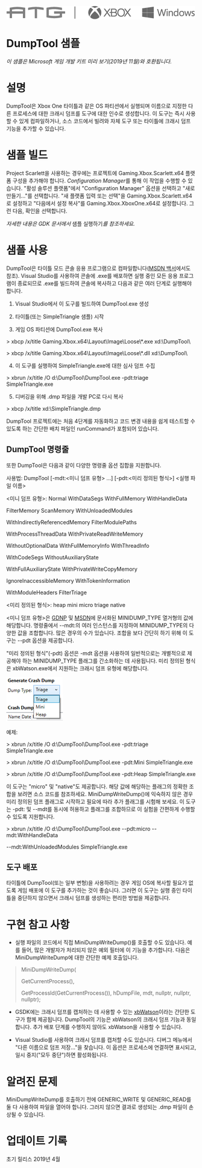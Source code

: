   ![](./media/image1.png)

#   DumpTool 샘플

*이 샘플은 Microsoft 게임 개발 키트 미리 보기(2019년 11월)와
호환됩니다.*

# 

# 설명

DumpTool은 Xbox One 타이틀과 같은 OS 파티션에서 실행되며 이름으로 지정한
다른 프로세스에 대한 크래시 덤프를 도구에 대한 인수로 생성합니다. 이
도구는 즉시 사용할 수 있게 컴파일하거나, 소스 코드에서 빌려와 자체 도구
또는 타이틀에 크래시 덤프 기능을 추가할 수 있습니다.

# 샘플 빌드

Project Scarlett을 사용하는 경우에는 프로젝트에 Gaming.Xbox.Scarlett.x64
플랫폼 구성을 추가해야 합니다. *Configuration Manager*를 통해 이 작업을
수행할 수 있습니다. \"활성 솔루션 플랫폼\"에서 \"Configuration Manager\"
옵션을 선택하고 \"새로 만들기\...\"를 선택합니다. \"새 플랫폼 입력 또는
선택\"을 Gaming.Xbox.Scarlett.x64로 설정하고 \"다음에서 설정 복사\"를
Gaming.Xbox.XboxOne.x64로 설정합니다. 그런 다음, 확인을 선택합니다.

*자세한 내용은 GDK 문서에서* 샘플 실행하기*를 참조하세요.*

# 샘플 사용

DumpTool은 타이틀 모드 콘솔 응용 프로그램으로 컴파일합니다([MSDN
백서](https://developer.xboxlive.com/en-us/platform/development/education/Documents/Title%20Mode%20Console%20Applications.aspx)에서도
참조). Visual Studio를 사용하여 콘솔에 .exe를 배포하면 실행 중인 모든
응용 프로그램이 종료되므로 .exe를 빌드하여 콘솔에 복사하고 다음과 같은
여러 단계로 실행해야 합니다.

1.  Visual Studio에서 이 도구를 빌드하여 DumpTool.exe 생성

2.  타이틀(또는 SimpleTriangle 샘플) 시작

3.  게임 OS 파티션에 DumpTool.exe 복사

\> xbcp /x/title Gaming.Xbox.x64\\Layout\\Image\\Loose\\\*.exe
xd:\\DumpTool\\

\> xbcp /x/title Gaming.Xbox.x64\\Layout\\Image\\Loose\\\*.dll
xd:\\DumpTool\\

4.  이 도구를 실행하여 SimpleTriangle.exe에 대한 심사 덤프 수집

\> xbrun /x/title /O d:\\DumpTool\\DumpTool.exe -pdt:triage
SimpleTriangle.exe

5.  디버깅을 위해 .dmp 파일을 개발 PC로 다시 복사

\> xbcp /x/title xd:\\SimpleTriangle.dmp

DumpTool 프로젝트에는 처음 4단계를 자동화하고 코드 변경 내용을 쉽게
테스트할 수 있도록 하는 간단한 배치 파일인 runCommand가 포함되어
있습니다.

## DumpTool 명령줄

또한 DumpTool은 다음과 같이 다양한 명령줄 옵션 집합을 지원합니다.

사용법: DumpTool \[-mdt:\<미니 덤프 유형\> \...\] \[-pdt:\<미리 정의된
형식\>\] \<실행 파일 이름\>

\<미니 덤프 유형\>: Normal WithDataSegs WithFullMemory WithHandleData

FilterMemory ScanMemory WithUnloadedModules

WithIndirectlyReferencedMemory FilterModulePaths

WithProcessThreadData WithPrivateReadWriteMemory

WithoutOptionalData WithFullMemoryInfo WithThreadInfo

WithCodeSegs WithoutAuxiliaryState

WithFullAuxiliaryState WithPrivateWriteCopyMemory

IgnoreInaccessibleMemory WithTokenInformation

WithModuleHeaders FilterTriage

\<미리 정의된 형식\>: heap mini micro triage native

\<미니 덤프 유형\>은
[GDNP](https://developer.xboxlive.com/en-us/platform/development/documentation/software/Pages/MINIDUMP_TYPE_typedef___dbghelp_Xbox_Microsoft_T_may17.aspx)
및
[MSDN](https://msdn.microsoft.com/en-us/library/windows/desktop/ms680519(v=vs.85).aspx)에
문서화된 MINIDUMP_TYPE 열거형의 값에 해당합니다. 명령줄에서 --mdt:의
여러 인스턴스를 지정하여 MINIDUMP_TYPE의 다양한 값을 조합합니다. 많은
경우의 수가 있습니다. 조합을 보다 간단히 하기 위해 이 도구는 --pdt
옵션을 제공합니다.

\"미리 정의된 형식\"(-pdt) 옵션은 -mdt 옵션을 사용하여 일반적으로는
개별적으로 제공해야 하는 MINIDUMP_TYPE 플래그를 간소화하는 데
사용됩니다. 미리 정의된 형식은 xbWatson.exe에서 지원하는 크래시 덤프
유형에 해당합니다.

![](./media/image3.png)

예제:

\> xbrun /x/title /O d:\\DumpTool\\DumpTool.exe -pdt:triage
SimpleTriangle.exe

\> xbrun /x/title /O d:\\DumpTool\\DumpTool.exe -pdt:Mini
SimpleTriangle.exe

\> xbrun /x/title /O d:\\DumpTool\\DumpTool.exe -pdt:Heap
SimpleTriangle.exe

이 도구는 \"micro\" 및 \"native\"도 제공합니다. 해당 값에 해당하는
플래그의 정확한 조합을 보려면 소스 코드를 참조하세요.
MiniDumpWriteDump()에 익숙하지 않은 경우 미리 정의된 덤프 플래그로
시작하고 필요에 따라 추가 플래그를 시험해 보세요. 이 도구는 -pdt: 및
--mdt를 동시에 허용하고 플래그를 조합하므로 이 실험을 간편하게 수행할 수
있도록 지원합니다.

\> xbrun /x/title /O d:\\DumpTool\\DumpTool.exe --pdt:micro
--mdt:WithHandleData

--mdt:WithUnloadedModules SimpleTriangle.exe

## 도구 배포

타이틀에 DumpTool(또는 일부 변형)을 사용하려는 경우 게임 OS에 복사할
필요가 없도록 게임 배포에 이 도구를 추가하는 것이 좋습니다. 그러면 이
도구는 실행 중인 타이틀을 중단하지 않으면서 크래시 덤프를 생성하는
편리한 방법을 제공합니다.

# 구현 참고 사항

-   실행 파일의 코드에서 직접 MiniDumpWriteDump()를 호출할 수도
    있습니다. 예를 들어, 많은 개발자가 처리되지 않은 예외 필터에 이
    기능을 추가합니다. 다음은 MiniDumpWriteDump에 대한 간단한 예제
    호출입니다.

> MiniDumpWriteDump(
>
> GetCurrentProcess(),
>
> GetProcessId(GetCurrentProcess()), hDumpFile, mdt, nullptr, nullptr,
> nullptr);

-   GSDK에는 크래시 덤프를 캡처하는 데 사용할 수 있는
    [xbWatson](https://developer.xboxlive.com/en-us/platform/development/documentation/software/Pages/xbwatson_may17.aspx)이라는
    간단한 도구가 함께 제공됩니다. DumpTool의 기능은 xbWatson의 크래시
    덤프 기능과 동일합니다. 추가 배포 단계를 수행하지 않아도 xbWatson을
    사용할 수 있습니다.

-   Visual Studio를 사용하여 크래시 덤프를 캡처할 수도 있습니다. 디버그
    메뉴에서 \"다른 이름으로 덤프 저장\...\"을 찾습니다. 이 옵션은
    프로세스에 연결하면 표시되고, 일시 중지("모두 중단")하면
    활성화됩니다.

# 알려진 문제

MiniDumpWriteDump를 호출하기 전에 GENERIC_WRITE 및 GENERIC_READ를 둘 다
사용하여 파일을 열어야 합니다. 그러지 않으면 결과로 생성되는 .dmp 파일이
손상될 수 있습니다.

# 업데이트 기록

초기 릴리스 2019년 4월
